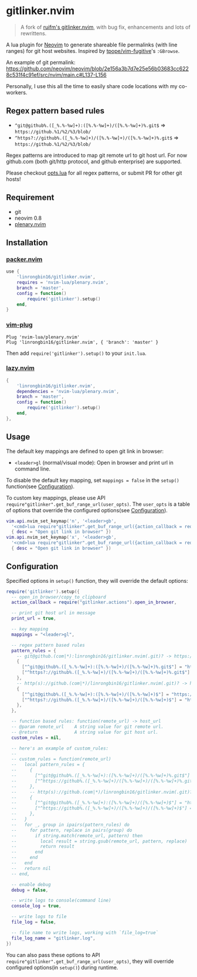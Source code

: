 # gitlinker.nvim

> A fork of [ruifm's gitlinker.nvim](https://github.com/ruifm/gitlinker.nvim), with
> bug fix, enhancements and lots of rewrittens.

A lua plugin for [Neovim](https://github.com/neovim/neovim) to generate shareable
file permalinks (with line ranges) for git host websites. Inspired by
[tpope/vim-fugitive](https://github.com/tpope/vim-fugitive)'s `:GBrowse`.

An example of git permalink:
<https://github.com/neovim/neovim/blob/2e156a3b7d7e25e56b03683cc6228c531f4c91ef/src/nvim/main.c#L137-L156>

Personally, I use this all the time to easily share code locations with my
co-workers.

## Regex pattern based rules

- `^git@github%.([_%.%-%w]+):([%.%-%w]+)/([%.%-%w]+)%.git$` => `https://github.%1/%2/%3/blob/`
- `^https?://github%.([_%.%-%w]+)/([%.%-%w]+)/([%.%-%w]+)%.git$` => `https://github.%1/%2/%3/blob/`

Regex patterns are introduced to map git remote url to git host url. For now
github.com (both git/http protocol, and github enterprise) are supported.

Please checkout [opts.lua](https://github.com/linrongbin16/gitlinker.nvim/blob/master/lua/gitlinker/opts.lua)
for all regex patterns, or submit PR for other git hosts!

## Requirement

- git
- neovim 0.8
- [plenary.nvim](https://github.com/nvim-lua/plenary.nvim)

## Installation

### [packer.nvim](https://github.com/wbthomason/packer.nvim)

```lua
use {
    'linrongbin16/gitlinker.nvim',
    requires = 'nvim-lua/plenary.nvim',
    branch = 'master',
    config = function()
        require('gitlinker').setup()
    end,
}
```

### [vim-plug](https://github.com/junegunn/vim-plug)

```vim
Plug 'nvim-lua/plenary.nvim'
Plug 'linrongbin16/gitlinker.nvim', { 'branch': 'master' }
```

Then add `require('gitlinker').setup()` to your `init.lua`.

### [lazy.nvim](https://github.com/folke/lazy.nvim)

```lua
{
    'linrongbin16/gitlinker.nvim',
    dependencies = 'nvim-lua/plenary.nvim',
    branch = 'master',
    config = function()
        require('gitlinker').setup()
    end,
},
```

## Usage

The default key mappings are defined to open git link in browser:

- `<leader>gl` (normal/visual mode): Open in browser and print url in command line.

To disable the default key mapping, set `mappings = false` in the `setup()`
function(see [Configuration](#configuration)).

To custom key mappings, please use API `require"gitlinker".get_buf_range_url(user_opts)`.
The `user_opts` is a table of options that override the configured options(see [Configuration](#configuration)).

```lua
vim.api.nvim_set_keymap('n', '<leader>gb',
  '<cmd>lua require"gitlinker".get_buf_range_url({action_callback = require"gitlinker.actions".open_in_browser})<cr>',
  { desc = "Open git link in browser" })
vim.api.nvim_set_keymap('x', '<leader>gb',
  '<cmd>lua require"gitlinker".get_buf_range_url({action_callback = require"gitlinker.actions".open_in_browser})<cr>',
  { desc = "Open git link in browser" })
```

## Configuration

Specified options in `setup()` function, they will override the default options:

```lua
require('gitlinker').setup({
  -- open_in_browser/copy_to_clipboard
  action_callback = require("gitlinker.actions").open_in_browser,

  -- print git host url in message
  print_url = true,

  -- key mapping
  mappings = "<leader>gl",

  -- regex pattern based rules
  pattern_rules = {
    -- git@github.(com|*):linrongbin16/gitlinker.nvim(.git)? -> https://github.com/linrongbin16/gitlinker.nvim(.git)?
    {
      ["^git@github%.([_%.%-%w]+):([%.%-%w]+)/([%.%-%w]+)%.git$"] = "https://github.%1/%2/%3/blob/",
      ["^https?://github%.([_%.%-%w]+)/([%.%-%w]+)/([%.%-%w]+)%.git$"] = "https://github.%1/%2/%3/blob/",
    },
    -- http(s)://github.(com|*)/linrongbin16/gitlinker.nvim(.git)? -> https://github.com/linrongbin16/gitlinker.nvim(.git)?
    {
      ["^git@github%.([_%.%-%w]+):([%.%-%w]+)/([%.%-%w]+)$"] = "https://github.%1/%2/%3/blob/",
      ["^https?://github%.([_%.%-%w]+)/([%.%-%w]+)/([%.%-%w]+)$"] = "https://github.%1/%2/%3/blob/",
    },
  },

  -- function based rules: function(remote_url) -> host_url
  -- @param remote_url    A string value for git remote url.
  -- @return              A string value for git host url.
  custom_rules = nil,

  -- here's an example of custom_rules:
  --
  -- custom_rules = function(remote_url)
  --   local pattern_rules = {
  --     {
  --       ["^git@github%.([_%.%-%w]+):([%.%-%w]+)/([%.%-%w]+)%.git$"] = "https://github.%1/%2/%3/blob/",
  --       ["^https://github%.([_%.%-%w]+)/([%.%-%w]+)/([%.%-%w]+)%.git$"] = "https://github.%1/%2/%3/blob/",
  --     },
  --     -- http(s)://github.(com|*)/linrongbin16/gitlinker.nvim(.git)? -> https://github.com/linrongbin16/gitlinker.nvim(.git)?
  --     {
  --       ["^git@github%.([_%.%-%w]+):([%.%-%w]+)/([%.%-%w]+)$"] = "https://github.%1/%2/%3/blob/",
  --       ["^https://github%.([_%.%-%w]+)/([%.%-%w]+)/([%.%-%w]+)$"] = "https://github.%1/%2/%3/blob/",
  --     },
  --   }
  --   for _, group in ipairs(pattern_rules) do
  --     for pattern, replace in pairs(group) do
  --       if string.match(remote_url, pattern) then
  --         local result = string.gsub(remote_url, pattern, replace)
  --         return result
  --       end
  --     end
  --   end
  --   return nil
  -- end,

  -- enable debug
  debug = false,

  -- write logs to console(command line)
  console_log = true,

  -- write logs to file
  file_log = false,

  -- file name to write logs, working with `file_log=true`
  file_log_name = "gitlinker.log",
})
```

You can also pass these options to API `require"gitlinker".get_buf_range_url(user_opts)`,
they will override configured options(in `setup()`) during runtime.

